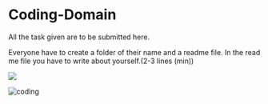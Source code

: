 # Coding-Domain
All the task given are to be submitted here.

Everyone have to create a folder of their name and a readme file.
In the read me file you have to write about yourself.(2-3 lines (min))

![](https://user-images.githubusercontent.com/60755716/109386905-f10e6200-7923-11eb-907d-99a74cf08038.jpg)




![coding](https://user-images.githubusercontent.com/60755716/109386905-f10e6200-7923-11eb-907d-99a74cf08038.jpg)
